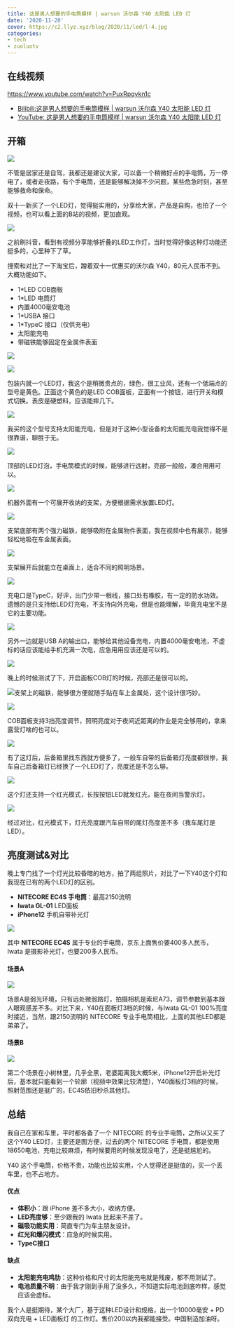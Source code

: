 ```yaml
---
title: 这是男人想要的手电筒模样 | warsun 沃尔森 Y40 太阳能 LED 灯
date: '2020-11-20'
cover: https://c2.llyz.xyz/blog/2020/11/led/l-4.jpg
categories:
- tech
- zuoluotv
---
```


## 在线视频

<https://www.youtube.com/watch?v=PuxRpqykn1c>

- [Bilibili:这是男人想要的手电筒模样 | warsun 沃尔森 Y40 太阳能 LED 灯](https://www.bilibili.com/video/BV1XD4y1Q7ri)
- [YouTube: 这是男人想要的手电筒模样 | warsun 沃尔森 Y40 太阳能 LED 灯](https://www.youtube.com/watch?v=PuxRpqykn1c)

## 开箱

![](https://c2.llyz.xyz/blog/2020/11/led/o-1.jpg)

不管是居家还是自驾，我都还是建议大家，可以备一个稍微好点的手电筒，万一停电了，或者走夜路，有个手电筒，还是能够解决掉不少问题，某些危急时刻，甚至能够救命和保命。

双十一新买了一个LED灯，觉得挺实用的，分享给大家，产品是自购，也拍了一个视频，也可以看上面的B站的视频，更加直观。

![](https://c2.llyz.xyz/blog/2020/11/led/l-1.jpg)

之前刷抖音，看到有视频分享能够折叠的LED工作灯，当时觉得好像这种灯功能还挺多的，心里种下了草。

搜索和对比了一下淘宝后，蹭着双十一优惠买的沃尔森 Y40，80元人民币不到。大概功能如下。

- 1\*LED COB面板
- 1\*LED 电筒灯
- 内置4000毫安电池
- 1\*USBA 接口
- 1\*TypeC 接口（仅供充电）
- 太阳能充电
- 带磁铁能够固定在金属件表面

![](https://c2.llyz.xyz/blog/2020/11/led/l-3.jpg)

![](https://c2.llyz.xyz/blog/2020/11/led/l-4.jpg)

包装内就一个LED灯，我这个是稍微贵点的，绿色，很工业风，还有一个低端点的型号是黄色。正面这个黄色的是LED COB面板，正面有一个按钮，进行开关和模式切换。表皮是硬塑料，应该能摔几下。

![](https://c2.llyz.xyz/blog/2020/11/led/l-6.jpg)

我买的这个型号支持太阳能充电，但是对于这种小型设备的太阳能充电我觉得不是很靠谱，聊胜于无。

![](https://c2.llyz.xyz/blog/2020/11/led/l-10.jpg)

顶部的LED灯泡，手电筒模式的时候，能够进行远射，亮部一般般，凑合用用可以。

![](https://c2.llyz.xyz/blog/2020/11/led/l-5.jpg)

机器外面有一个可展开收纳的支架，方便根据需求放置LED灯。

![](https://c2.llyz.xyz/blog/2020/11/led/l-7.jpg)

支架底部有两个强力磁铁，能够吸附在金属物件表面，我在视频中也有展示，能够轻松地吸在车金属表面。

![](https://c2.llyz.xyz/blog/2020/11/led/l-8.jpg)

支架展开后就能立在桌面上，适合不同的照明场景。

![](https://c2.llyz.xyz/blog/2020/11/led/l-11.jpg)

充电口是TypeC，好评，出门少带一根线，接口处有橡胶，有一定的防水功效。遗憾的是只支持给LED灯充电，不支持向外充电，但是也能理解，毕竟充电宝不是它的主要功能。

![](https://c2.llyz.xyz/blog/2020/11/led/l-12.jpg)

另外一边就是USB A的输出口，能够给其他设备充电，内置4000毫安电池，不虚标的话应该能给手机充满一次电，应急用用应该还是可以的。

![](https://c2.llyz.xyz/blog/2020/11/led/l-13.jpg)

晚上的时候测试了下，开启面板COB灯的时候，亮部还是很可以的。

![](https://c2.llyz.xyz/blog/2020/11/led/l-16.jpg)支架上的磁铁，能够很方便就随手贴在车上金属处，这个设计很巧妙。

![](https://c2.llyz.xyz/blog/2020/11/led/l-14.jpg)

COB面板支持3挡亮度调节，照明亮度对于夜间近距离的作业是完全够用的，拿来露营灯啥的也可以。

![](https://c2.llyz.xyz/blog/2020/11/led/l-19.jpg)

有了这灯后，后备箱里找东西就方便多了，一般车自带的后备箱灯亮度都很惨，我车自己后备箱灯已经换了一个LED灯了，亮度还是不怎么够。

![](https://c2.llyz.xyz/blog/2020/11/led/l-17.jpg)

这个灯还支持一个红光模式，长按按钮LED就发红光，能在夜间当警示灯。

![](https://c2.llyz.xyz/blog/2020/11/led/l-18.jpg)

经过对比，红光模式下，灯光亮度跟汽车自带的尾灯亮度差不多（我车尾灯是LED）。

## 亮度测试&对比

晚上专门找了一个灯光比较昏暗的地方，拍了两组照片，对比了一下Y40这个灯和我现在已有的两个LED灯的区别。

- **NITECORE EC4S 手电筒**：最高2150流明
- **Iwata GL-01** LED面板
- **iPhone12** 手机自带补光灯

![](https://c2.llyz.xyz/blog/2020/11/led/a-3.jpg)

其中 **NITECORE EC4S** 属于专业的手电筒，京东上面售价要400多人民币，Iwata 是摄影补光灯，也要200多人民币。

#### **场景A**

![](https://c2.llyz.xyz/blog/2020/11/led/all-1.jpg)

场景A是弱光环境，只有远处微弱路灯，拍摄相机是索尼A73，调节参数到基本跟人眼观感差不多。对比下来，Y40在面板灯3档的时候，与Iwata GL-01 100%亮度时接近，当然，跟2150流明的 NITECORE 专业手电筒相比，上面的其他LED都是弟弟了。

#### **场景B**

![](https://c2.llyz.xyz/blog/2020/11/led/all-2.jpg)

第二个场景在小树林里，几乎全黑，老婆距离我大概5米，iPhone12开启补光灯后，基本就只能看到一个轮廓（视频中效果比较清楚），Y40面板灯3档的时候，照射范围还是挺广的，EC4S依旧秒杀其他灯。

## 总结

我自己在家和车里，平时都各备了一个 NITECORE 的专业手电筒，之所以又买了这个Y40 LED灯，主要还是图方便，过去的两个 NITECORE 手电筒，都是使用18650电池，充电比较麻烦，有时候要用的时候发现没电了，还是挺尴尬的。

Y40 这个手电筒，价格不贵，功能也比较实用，个人觉得还是挺值的，买一个丢车里，也不占地方。

#### **优点**

- **体积小**：跟 iPhone 差不多大小，收纳方便。
- **LED亮度够**：至少跟我的 Iwata 比起来不差了。
- **磁吸功能实用**：简直专门为车主朋友设计。
- **红光和爆闪模式**：应急的时候实用。
- **TypeC接口**

#### **缺点**

- **太阳能充电鸡肋**：这种价格和尺寸的太阳能充电就是残废，都不用测试了。
- **电池质量不明**：由于我才刚到手用了没多久，不知道实际电池到底咋样，感觉应该会虚标。

我个人是挺期待，某个大厂，基于这种LED设计和规格，出一个10000毫安 + PD双向充电 + LED面板灯 的工作灯。售价200以内我都能接受。中国制造加油呀。
